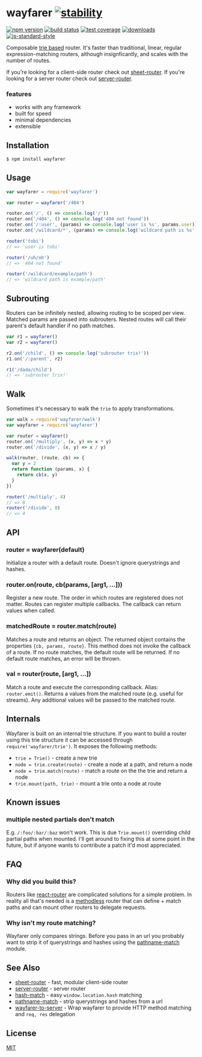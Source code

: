 # wayfarer [![stability][0]][1]
[![npm version][2]][3] [![build status][4]][5] [![test coverage][6]][7]
[![downloads][8]][9] [![js-standard-style][10]][11]

Composable [trie based](https://en.wikipedia.org/wiki/Trie) router.  It's
faster than traditional, linear, regular expression-matching routers, although
insignficantly, and scales with the number of routes.

If you're looking for a client-side router check out
[sheet-router](https://github.com/yoshuawuyts/sheet-router). If you're looking
for a server router check out
[server-router](https://github.com/yoshuawuyts/server-router).

### features
- works with any framework
- built for speed
- minimal dependencies
- extensible

## Installation
```sh
$ npm install wayfarer
```

## Usage
```js
var wayfarer = require('wayfarer')

var router = wayfarer('/404')

router.on('/', () => console.log('/'))
router.on('/404', () => console.log('404 not found'))
router.on('/:user', (params) => console.log('user is %s', params.user))
router.on('/wildcard/*', (params) => console.log('wildcard path is %s', params.wildcard))

router('tobi')
// => 'user is tobi'

router('/uh/oh')
// => '404 not found'

router('/wildcard/example/path')
// => 'wildcard path is example/path'
```

## Subrouting
Routers can be infinitely nested, allowing routing to be scoped per view.
Matched params are passed into subrouters. Nested routes will call their
parent's default handler if no path matches.
```js
var r1 = wayfarer()
var r2 = wayfarer()

r2.on('/child', () => console.log('subrouter trix!'))
r1.on('/:parent', r2)

r1('/dada/child')
// => 'subrouter trix!'
```

## Walk
Sometimes it's necessary to walk the `trie` to apply transformations.
```js
var walk = require('wayfarer/walk')
var wayfarer = require('wayfarer')

var router = wayfarer()
router.on('/multiply', (x, y) => x * y)
router.on('/divide', (x, y) => x / y)

walk(router, (route, cb) => {
  var y = 2
  return function (params, x) {
    return cb(x, y)
  }
})

router('/multiply', 4)
// => 8
router('/divide', 8)
// => 4
```

## API
### router = wayfarer(default)
Initialize a router with a default route. Doesn't ignore querystrings and
hashes.

### router.on(route, cb(params, [arg1, ...]))
Register a new route. The order in which routes are registered does not matter.
Routes can register multiple callbacks. The callback can return values when
called.

### matchedRoute = router.match(route)
Matches a route and returns an object. The returned object contains the properties `{cb, params, route}`. This method does not invoke the callback of a route. If no route matches, the default route will be returned. If no default route matches, an error will be thrown.

### val = router(route, [arg1, ...])
Match a route and execute the corresponding callback. Alias: `router.emit()`.
Returns a values from the matched route (e.g. useful for streams). Any
additional values will be passed to the matched route.

## Internals
Wayfarer is built on an internal trie structure. If you want to build a router
using this trie structure it can be accessed through
`require('wayfarer/trie')`. It exposes the following methods:
- `trie = Trie()` - create a new trie
- `node = trie.create(route)` - create a node at a path, and return a node
- `node = trie.match(route)` - match a route on the the trie and return a node
- `trie.mount(path, trie)` - mount a trie onto a node at route

## Known issues
### multiple nested partials don't match
E.g. `/:foo/:bar/:baz` won't work. This is due `Trie.mount()` overriding child
partial paths when mounted. I'll get around to fixing this at some point in the
future, but if anyone wants to contribute a patch it'd most appreciated.

## FAQ
### Why did you build this?
Routers like [react-router](https://github.com/rackt/react-router) are
complicated solutions for a simple problem. In reality all that's needed is a
[methodless](http://www.w3.org/Protocols/rfc2616/rfc2616-sec9.html) router
that can define + match paths and can mount other routers to delegate requests.

### Why isn't my route matching?
Wayfarer only compares strings. Before you pass in an url you probably want to
strip it of querystrings and hashes using the
[pathname-match](https://github.com/yoshuawuyts/pathname-match) module.

## See Also
- [sheet-router](https://github.com/yoshuawuyts/sheet-router) - fast, modular
  client-side router
- [server-router](https://github.com/yoshuawuyts/server-router) - server router
- [hash-match](https://github.com/sethvincent/hash-match) - easy
  `window.location.hash` matching
- [pathname-match](https://github.com/yoshuawuyts/pathname-match) - strip
  querystrings and hashes from a url
- [wayfarer-to-server](https://github.com/yoshuawuyts/wayfarer-to-server) -
  Wrap wayfarer to provide HTTP method matching and `req, res` delegation

## License
[MIT](https://tldrlegal.com/license/mit-license)

[0]: https://img.shields.io/badge/stability-2%20stable-brightgreen.svg?style=flat-square
[1]: https://nodejs.org/api/documentation.html#documentation_stability_index
[2]: https://img.shields.io/npm/v/wayfarer.svg?style=flat-square
[3]: https://npmjs.org/package/wayfarer
[4]: https://img.shields.io/travis/choojs/wayfarer/master.svg?style=flat-square
[5]: https://travis-ci.org/choojs/wayfarer
[6]: https://img.shields.io/codecov/c/github/choojs/wayfarer/master.svg?style=flat-square
[7]: https://codecov.io/github/choojs/wayfarer
[8]: http://img.shields.io/npm/dm/wayfarer.svg?style=flat-square
[9]: https://npmjs.org/package/wayfarer
[10]: https://img.shields.io/badge/code%20style-standard-brightgreen.svg?style=flat-square
[11]: https://github.com/feross/standard
[12]: http://github.com/raynos/mercury
[13]: http://github.com/raynos/virtual-dom
